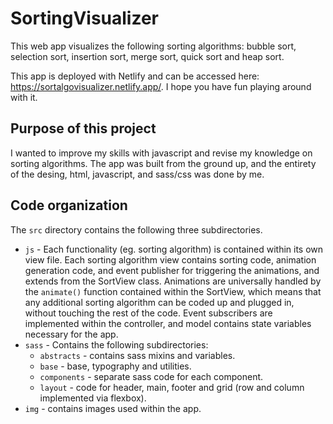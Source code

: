 # SortingVisualizer

This web app visualizes the following sorting algorithms: bubble sort, selection sort, insertion sort, merge sort, quick sort and heap sort.

This app is deployed with Netlify and can be accessed here: https://sortalgovisualizer.netlify.app/. I hope you have fun playing around with it.

## Purpose of this project

I wanted to improve my skills with javascript and revise my knowledge on sorting algorithms. The app was built from the ground up, and the entirety of the desing, html, javascript, and sass/css was done by me.

## Code organization

The ```src``` directory contains the following three subdirectories. 

* ```js``` - Each functionality (eg. sorting algorithm) is contained within its own view file. Each sorting algorithm view contains sorting code, animation generation code, and event publisher for triggering the animations, and extends from the SortView class. Animations are universally handled by the ```animate()``` function contained within the SortView, which means that any additional sorting algorithm can be coded up and plugged in, without touching the rest of the code. Event subscribers are implemented within the controller, and model contains state variables necessary for the app.
* ```sass``` - Contains the following subdirectories:
  * ```abstracts``` - contains sass mixins and variables.
  * ```base``` - base, typography and utilities.
  * ```components``` - separate sass code for each component.
  * ```layout``` - code for header, main, footer and grid (row and column implemented via flexbox).
* ```img``` - contains images used within the app.

